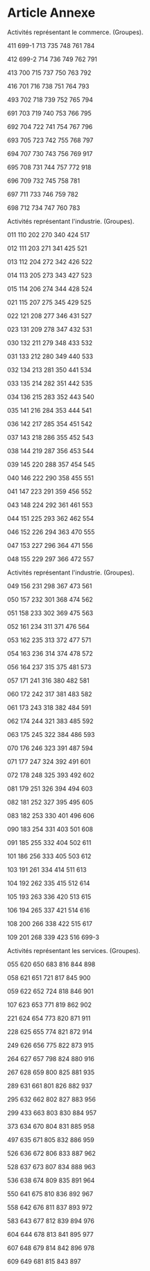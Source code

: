 # Article Annexe

Activités représentant le commerce. (Groupes).

411 699-1 713 735 748 761 784

412 699-2 714 736 749 762 791

413 700 715 737 750 763 792

416 701 716 738 751 764 793

493 702 718 739 752 765 794

691 703 719 740 753 766 795

692 704 722 741 754 767 796

693 705 723 742 755 768 797

694 707 730 743 756 769 917

695 708 731 744 757 772 918

696 709 732 745 758 781

697 711 733 746 759 782

698 712 734 747 760 783

Activités représentant l'industrie. (Groupes).

011 110 202 270 340 424 517

012 111 203 271 341 425 521

013 112 204 272 342 426 522

014 113 205 273 343 427 523

015 114 206 274 344 428 524

021 115 207 275 345 429 525

022 121 208 277 346 431 527

023 131 209 278 347 432 531

030 132 211 279 348 433 532

031 133 212 280 349 440 533

032 134 213 281 350 441 534

033 135 214 282 351 442 535

034 136 215 283 352 443 540

035 141 216 284 353 444 541

036 142 217 285 354 451 542

037 143 218 286 355 452 543

038 144 219 287 356 453 544

039 145 220 288 357 454 545

040 146 222 290 358 455 551

041 147 223 291 359 456 552

043 148 224 292 361 461 553

044 151 225 293 362 462 554

046 152 226 294 363 470 555

047 153 227 296 364 471 556

048 155 229 297 366 472 557

Activités représentant l'industrie. (Groupes).

049 156 231 298 367 473 561

050 157 232 301 368 474 562

051 158 233 302 369 475 563

052 161 234 311 371 476 564

053 162 235 313 372 477 571

054 163 236 314 374 478 572

056 164 237 315 375 481 573

057 171 241 316 380 482 581

060 172 242 317 381 483 582

061 173 243 318 382 484 591

062 174 244 321 383 485 592

063 175 245 322 384 486 593

070 176 246 323 391 487 594

071 177 247 324 392 491 601

072 178 248 325 393 492 602

081 179 251 326 394 494 603

082 181 252 327 395 495 605

083 182 253 330 401 496 606

090 183 254 331 403 501 608

091 185 255 332 404 502 611

101 186 256 333 405 503 612

103 191 261 334 414 511 613

104 192 262 335 415 512 614

105 193 263 336 420 513 615

106 194 265 337 421 514 616

108 200 266 338 422 515 617

109 201 268 339 423 516 699-3

Activités représentant les services. (Groupes).

055 620 650 683 816 844 898

058 621 651 721 817 845 900

059 622 652 724 818 846 901

107 623 653 771 819 862 902

221 624 654 773 820 871 911

228 625 655 774 821 872 914

249 626 656 775 822 873 915

264 627 657 798 824 880 916

267 628 659 800 825 881 935

289 631 661 801 826 882 937

295 632 662 802 827 883 956

299 433 663 803 830 884 957

373 634 670 804 831 885 958

497 635 671 805 832 886 959

526 636 672 806 833 887 962

528 637 673 807 834 888 963

536 638 674 809 835 891 964

550 641 675 810 836 892 967

558 642 676 811 837 893 972

583 643 677 812 839 894 976

604 644 678 813 841 895 977

607 648 679 814 842 896 978

609 649 681 815 843 897
